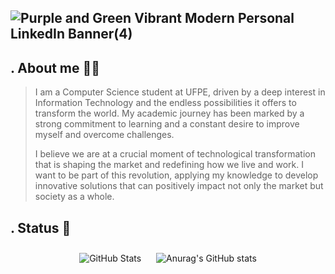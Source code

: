 ![Purple and Green Vibrant Modern Personal LinkedIn Banner(4)](https://github.com/user-attachments/assets/b5a969bc-5b5b-48eb-a319-eb1a202c81cd)
---

## . About me 🧑‍💻

> I am a Computer Science student at UFPE, driven by a deep interest in Information Technology and the endless possibilities it offers to transform the world. My academic journey has been marked by a strong commitment to learning and a constant desire to improve myself and overcome challenges.
> 
> I believe we are at a crucial moment of technological transformation that is shaping the market and redefining how we live and work. I want to be part of this revolution, applying my knowledge to develop innovative solutions that can positively impact not only the market but society as a whole.

## . Status 📜
<div style="text-align: center;">
    <img src="https://github-readme-streak-stats.herokuapp.com/?user=arllindosp&theme=buefy&hide_border=true" alt="GitHub Stats" style="display: inline-block; margin: 10px;" />
    <img src="https://github-readme-stats.vercel.app/api?username=arllindosp&theme=buefy&show_icons=true" alt="Anurag's GitHub stats" style="display: inline-block; margin: 10px;" />
</div>
